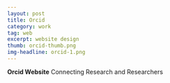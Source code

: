 ```yaml
---
layout: post
title: Orcid
category: work
tag: web
excerpt: website design
thumb: orcid-thumb.png
img-headline: orcid-1.png
---
```


<div class=txt>
<p>
    <strong>Orcid Website</strong>
Connecting Research and Researchers
</p>



</div>
